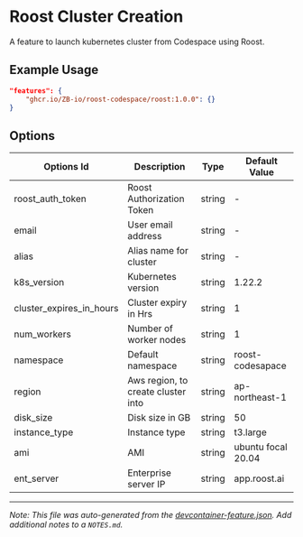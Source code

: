 # Roost Cluster Creation

A feature to launch kubernetes cluster from Codespace using Roost.

## Example Usage

```json
"features": {
    "ghcr.io/ZB-io/roost-codespace/roost:1.0.0": {}
}
```

## Options

| Options Id | Description | Type | Default Value |
|-----|-----|-----|-----|
| roost_auth_token | Roost Authorization Token | string | - |
| email | User email address | string | - |
| alias | Alias name for cluster | string | - |
| k8s_version | Kubernetes version | string | 1.22.2 |
| cluster_expires_in_hours | Cluster expiry in Hrs | string | 1 |
| num_workers | Number of worker nodes | string | 1 |
| namespace | Default namespace | string | roost-codesapace |
| region | Aws region, to create cluster into | string | ap-northeast-1 |
| disk_size | Disk size in GB | string | 50 |
| instance_type | Instance type | string | t3.large |
| ami | AMI | string | ubuntu focal 20.04 |
| ent_server | Enterprise server IP | string | app.roost.ai |



---

_Note: This file was auto-generated from the [devcontainer-feature.json](https://github.com/ZB-io/roost-codespace/blob/main/src/roost/devcontainer-feature.json).  Add additional notes to a `NOTES.md`._
